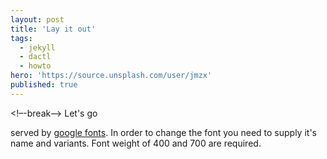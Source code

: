 ```yaml
---
layout: post
title: 'Lay it out'
tags:
  - jekyll
  - dactl
  - howto
hero: 'https://source.unsplash.com/user/jmzx'
published: true
---
```

<!–-break-–>
Let's go

served by [google fonts](https://fonts.google.com).
In order to change the font you need to supply it's name and variants.
Font weight of 400 and 700 are required.

